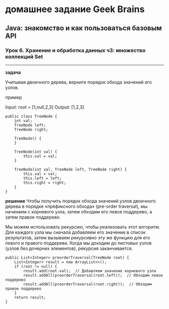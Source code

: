 # домашнее задание Geek Brains
## Java: знакомство и как пользоваться базовым API

### Урок 6. Хранение и обработка данных ч3: множество коллекций Set
----

**задача**

Учитывая двоичного дерева, верните порядок обхода значений его узлов.

пример

Input: root = [1,null,2,3]
Output: [1,2,3]

```
public class TreeNode {
    int val;
    TreeNode left;
    TreeNode right;

    TreeNode() {
    }

    TreeNode(int val) {
        this.val = val;
    }

    TreeNode(int val, TreeNode left, TreeNode right) {
        this.val = val;
        this.left = left;
        this.right = right;
    }
}
```

**решение**
Чтобы получить порядок обхода значений узлов двоичного дерева в порядке «префиксного обхода» (pre-order traversal), мы начинаем с корневого узла, затем обходим его левое поддерево, а затем правое поддерево.

Мы можем использовать рекурсию, чтобы реализовать этот алгоритм. Для каждого узла мы сначала добавляем его значение в список результатов, затем вызываем рекурсивно эту же функцию для его левого и правого поддерева. Когда мы доходим до листовых узлов (узлов без дочерних элементов), рекурсия заканчивается.

```
public List<Integer> preorderTraversal(TreeNode root) {
    List<Integer> result = new ArrayList<>();
    if (root != null) {
        result.add(root.val);  // Добавляем значение корневого узла
        result.addAll(preorderTraversal(root.left));  // Обходим левое поддерево
        result.addAll(preorderTraversal(root.right));  // Обходим правое поддерево
    }
    return result;
}
```